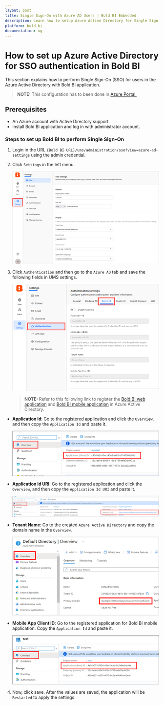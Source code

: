 ```yaml
---
layout: post
title: Single Sign-On with Azure AD Users | Bold BI Embedded
description: Learn how to setup Azure Active Directory for Single Sign-on authentication in Bold BI. This configuration must be done in Azure portal.
platform: bold-bi
documentation: ug
---
```


# How to set up Azure Active Directory for SSO authentication in Bold BI

This section explains how to perform Single Sign-On (SSO) for users in the Azure Active Directory with Bold BI application.

> **NOTE:**  This configuration has to been done in [Azure Portal.](https://portal.azure.com/)

## Prerequisites

* An Azure account with Active Directory support.
* Install Bold BI application and log in with administrator account.

### Steps to set up Bold BI to perform Single Sign-On 

1. Login in the URL `{Bold BI URL}/ums/administration/sso?view=azure-ad-settings` using the admin credential.

2. Click `Settings` in the left menu.

    ![Application Id](/static/assets/embedded/site-administration/images/sso-settings.png)

3.  Click `Authentication` and then go to the `Azure AD` tab and save the following fields in UMS settings. 

    ![Azure Active Directory Settings](/static/assets/embedded/site-administration/images/enable-sso.png)  

    > **NOTE:**  Refer to this following link to register the [Bold BI web application](/embedded-bi/faq/how-to-register-bold-bi-web-application-with-azure-active-directory/) and [Bold BI mobile application](/embedded-bi/faq/how-to-register-bold-bi-mobile-application-with-azure-active-directory/) in Azure Active Directory.

   * **Application Id**: Go to the registered application and click the `Overview`, and then copy the `Application Id` and paste it.

      ![Application Id](/static/assets/embedded/site-administration/images/app-id.png)

   * **Application Id URI**: Go to the registered application and click the `Overview`, and then copy the `Application Id URI` and paste it.

      ![Application Id URI](/static/assets/embedded/site-administration/images/app-id-uri.png)

   * **Tenant Name**: Go to the created `Azure Active Directory` and copy the domain name in the `Overview`.

      ![Tenant name](/static/assets/embedded/site-administration/images/tenant-name.png)
 
   * **Mobile App Client ID**: Go to the registered application for Bold BI mobile application. Copy the `Application Id` and paste it.

      ![Client ID](/static/assets/embedded/site-administration/images/app-id-1.png)

4. Now, click save. After the values are saved, the application will be `Restarted` to apply the settings.

